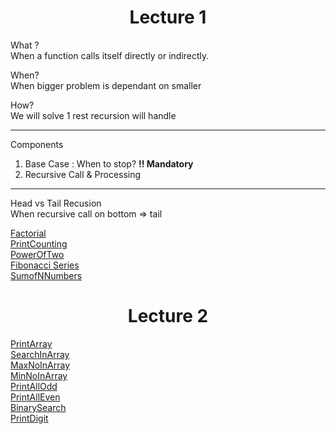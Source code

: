 # <center> Lecture 1
What ?  
When a function calls itself directly or indirectly.

When?  
When bigger problem is dependant on smaller

How?  
We will solve 1 rest recursion will handle

---
Components
1. Base Case : When to stop? **!! Mandatory**
2. Recursive Call & Processing

---
Head vs Tail Recusion  
When recursive call on bottom => tail

[Factorial]()  
[PrintCounting]()  
[PowerOfTwo]()  
[Fibonacci Series]()  
[SumofNNumbers]()  

# <center> Lecture 2
[PrintArray]()  
[SearchInArray]()  
[MaxNoInArray]()  
[MinNoInArray]()  
[PrintAllOdd]()  
[PrintAllEven]()  
[BinarySearch]()  
[PrintDigit]()  
